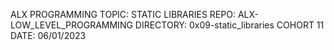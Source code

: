 ALX PROGRAMMING
TOPIC: STATIC LIBRARIES
REPO: ALX-LOW_LEVEL_PROGRAMMING
DIRECTORY: 0x09-static_libraries
COHORT 11
DATE: 06/01/2023
